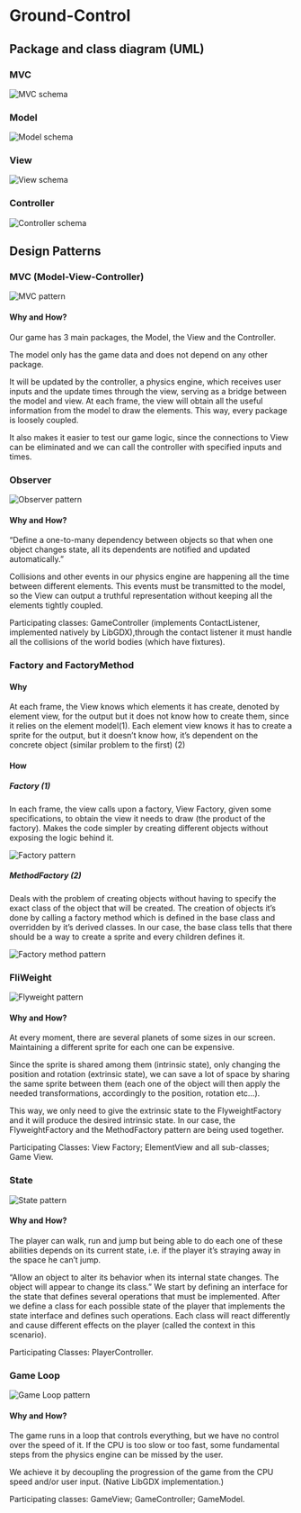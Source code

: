 # Ground-Control

## Package and class diagram (UML)

### MVC 

![MVC schema](/Images/mvc.png)<br>


### Model

![Model schema](/Images/model.png)


### View

![View schema](/Images/view.png)


### Controller

![Controller schema](/Images/controller.png)


## Design Patterns

### MVC (Model-View-Controller)

![MVC pattern](/Images/mvcpattern.png)

#### Why and How?

  Our game has 3 main packages, the Model, the View and the Controller.
  
  The model only has the game data and does not depend on any other package.
  
  It will be updated by the controller, a physics engine, which receives user inputs and the update times through the view, serving as a bridge between the model and view. At each frame, the view will obtain all the useful information from the model to draw the elements. This way, every package is loosely coupled. 
  
  It also makes it easier to test our game logic, since the connections to View can be eliminated and we can call the controller with specified inputs and times.
  
  

### Observer 

![Observer pattern](/Images/observer.png)

#### Why and How?
  
  “Define a one-to-many dependency between objects so that when one object changes state, all its dependents are notified and updated automatically.”
  
  Collisions and other events in our physics engine are happening all the time between different elements. This events must be transmitted to the model, so the View can output a truthful representation without keeping all the elements tightly coupled.  
  
  Participating classes: GameController (implements ContactListener, implemented natively by LibGDX),through the contact listener it must handle all the collisions of the world bodies (which have fixtures).


### Factory and FactoryMethod

#### Why 
  
  At each frame, the View knows which elements it has create, denoted by element view, for the output but it does not know how to create them, since it relies on the element model(1). Each element view knows it has to create a sprite for the output, but it doesn’t know how, it’s dependent on the concrete object (similar problem to the first) (2)
  
#### How 

  ##### Factory (1)

  In each frame, the view calls upon a factory, View Factory, given some specifications, to obtain the view it needs to draw (the product of the factory). Makes the code simpler by creating different objects without exposing the logic behind it.

  ![Factory pattern](/Images/factory.png)

  ##### MethodFactory (2)
  
  Deals with the problem of creating objects without having to specify the exact class of the object that will be created. The creation of objects it’s done by calling a factory method which is defined in the base class and overridden by it’s derived classes. In our case, the base class tells that there should be a way to create a sprite and every children defines it.

![Factory method pattern](/Images/methodfactory.png)
  
  

### FliWeight 

![Flyweight pattern](/Images/flyweight.png)

#### Why and How?
  
 At every moment, there are several planets of some sizes in our screen. Maintaining a different sprite for each one can be expensive. 
 
 Since the sprite is shared among them (intrinsic state), only changing the position and rotation (extrinsic state), we can save a lot of space by sharing the same sprite between them (each one of the object will then apply the needed transformations, accordingly to the position, rotation etc…).

This way, we only need to give the extrinsic state to the FlyweightFactory and it will produce the desired intrinsic state. In our case, the FlyweightFactory and the MethodFactory pattern are being used together.

Participating Classes: View Factory; ElementView and all sub-classes; Game View.


### State 

![State pattern](/Images/state.png)

#### Why and How?
  
  The player can walk, run and jump but being able to do each one of these abilities depends on its current state, i.e. if the player it’s straying away in the space he can’t jump.
  
  “Allow an object to alter its behavior when its internal state changes. The object will appear to change its class.” We start by defining an interface for the state that defines several operations that must be implemented. After we define a class for each possible state of the player that implements the state interface and defines such operations. Each class will react differently and cause different effects on the player (called the context in this scenario).
  
  Participating Classes: PlayerController.
  
  
### Game Loop 

![Game Loop pattern](/Images/gameloop.png)

#### Why and How?

  The game runs in a loop that controls everything, but we have no control over the speed of it. If the CPU is too slow or too fast, some fundamental steps from the physics engine can be missed by the user.
  
  We achieve it by decoupling the progression of the game from the CPU speed and/or user input. (Native LibGDX implementation.)
  
  Participating classes: GameView; GameController; GameModel.









  



  
  


